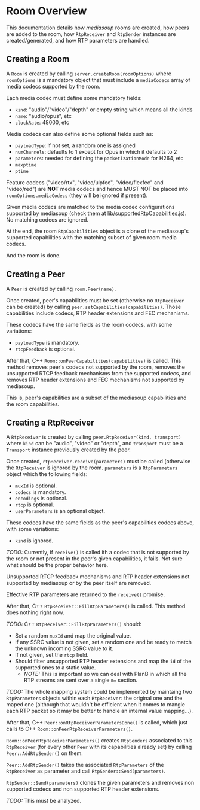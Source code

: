 # Room Overview

This documentation details how *mediasoup* rooms are created, how peers are added to the room, how `RtpReceiver` and `RtpSender` instances are created/generated, and how RTP parameters are handled.


## Creating a Room

A `Room` is created by calling `server.createRoom(roomOptions)` where `roomOptions` is a mandatory object that must include a `mediaCodecs` array of media codecs supported by the room.

Each media codec must define some mandatory fields:

* `kind`: "audio"/"video"/"depth" or empty string which means all the kinds
* `name`: "audio/opus", etc
* `clockRate`: 48000, etc

Media codecs can also define some optional fields such as:

* `payloadType`: if not set, a random one is assigned
* `numChannels`: defaults to 1 except for Opus in which it defaults to 2
* `parameters`: needed for defining the `packetizationMode` for H264, etc
* `maxptime`
* `ptime`

Feature codecs ("video/rtx", "video/ulpfec", "video/flexfec" and "video/red") are **NOT** media codecs and hence MUST NOT be placed into `roomOptions.mediaCodecs` (they will be ignored if present).

Given media codecs are matched to the media codec configurations supported by mediasoup (check them at [lib/supportedRtpCapabilities.js](../lib/supportedRtpCapabilities.js)). No matching codecs are ignored.

At the end, the room `RtpCapabilities` object is a clone of the mediasoup's supported capabilities with the matching subset of given room media codecs.

And the room is done.


## Creating a Peer

A `Peer` is created by calling `room.Peer(name)`.

Once created, peer's capabilities must be set (otherwise no `RtpReceiver` can be created) by calling `peer.setCapabilities(capabilities)`. Those capabilities include codecs, RTP header extensions and FEC mechanisms.

These codecs have the same fields as the room codecs, with some variations:

* `payloadType` is mandatory.
* `rtcpFeedback` is optional.

After that, C++ `Room::onPeerCapabilities(capabilities)` is called. This method removes peer's codecs not supported by the room, removes the unsupported RTCP feedback mechanisms from the supported codecs, and removes RTP header extensions and FEC mechanisms not supported by mediasoup.

This is, peer's capabilities are a subset of the mediasoup capabilities and the room capabilities.


## Creating a RtpReceiver

A `RtpReceiver` is created by calling `peer.RtpReceiver(kind, transport)` where `kind` can be "audio", "video" or "depth", and `transport` must be a `Transport` instance previously created by the peer.

Once created, `rtpReceiver.receive(parameters)` must be called (otherwise the `RtpReceiver` is ignored by the room. `parameters` is a `RtpParameters` object which the following fields:

* `muxId` is optional.
* `codecs` is mandatory.
* `encodings` is optional.
* `rtcp` is optional.
* `userParameters` is an optional object.

These codecs have the same fields as the peer's capabilities codecs above, with some variations:

* `kind` is ignored.

*TODO:* Currently, if `receive()` is called ith a codec that is not supported by the room or not present in the peer's given capabilities, it fails. Not sure what should be the proper behavior here.

Unsupported RTCP feedback mechanisms and RTP header extensions not supported by mediasoup or by the peer itself are removed.

Effective RTP parameters are returned to the `receive()` promise.

After that, C++ `RtpReceiver::FillRtpParameters()` is called. This method does nothing right now.

*TODO:* C++ `RtpReceiver::FillRtpParameters()` should:

* Set a random `muxId` and map the original value.
* If any SSRC value is not given, set a random one and be ready to match the unknown incoming SSRC value to it.
* If not given, set the `rtcp` field.
* Should filter unsupported RTP header extensions and map the `id` of the supported ones to a static value.
  - *NOTE:* This is important so we can deal with PlanB in which all the RTP streams are sent over a single `m=` section.

*TODO:* The whole mapping system could be implemented by maintaing two `RtpParameters` objects within each `RtpReceiver`: the original one and the maped one (although that wouldn't be efficient when it comes to mangle each RTP packet so it may be better to handle an internal value mapping...).

After that, C++ `Peer::onRtpReceiverParametersDone()` is called, which just calls to C++ `Room::onPeerRtpReceiverParameters()`.

`Room::onPeerRtpReceiverParameters()` creates `RtpSenders` associated to this `RtpReceiver` (for every other `Peer` with its capabilities already set) by calling `Peer::AddRtpSender()` on them.

`Peer::AddRtpSender()` takes the associated `RtpParameters` of the `RtpReceiver` as parameter and call `RtpSender::Send(parameters)`.

`RtpSender::Send(parameters)` clones the given parameters and removes non supported codecs and non supported RTP header extensions.

*TODO:* This must be analyzed.
